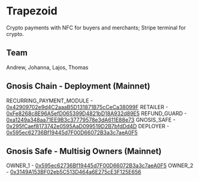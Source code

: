 # Trapezoid
Crypto payments with NFC for buyers and merchants; Stripe terminal for crypto.

## Team
Andrew, Johanna, Lajos, Thomas

## Gnosis Chain - Deployment (Mainnet)
RECURRING_PAYMENT_MODULE - [0x42909702e9d4C2aaaB5D131871B75cCeCa38099F](https://blockscout.com/xdai/mainnet/address/0x42909702e9d4C2aaaB5D131871B75cCeCa38099F)
RETAILER - [0xFe8268c8E96A5efD065399D4821bD18A932d89E5](https://blockscout.com/xdai/mainnet/address/0xFe8268c8E96A5efD065399D4821bD18A932d89E5)
REFUND_GUARD - [0xa1249a348aa71EE9B3c37779578e3dA611E88e73](https://blockscout.com/xdai/mainnet/address/0xa1249a348aa71EE9B3c37779578e3dA611E88e73)
GNOSIS_SAFE - [0x295fCaef8173742e0595AaD099519D2B7bfdDd4D](https://blockscout.com/xdai/mainnet/address/0x295fCaef8173742e0595AaD099519D2B7bfdDd4D)
DEPLOYER - [0x595ec62736Bf19445d7F00D66072B3a3c7aeA0F5](https://blockscout.com/xdai/mainnet/address/0x595ec62736Bf19445d7F00D66072B3a3c7aeA0F5)

## Gnosis Safe - Multisig Owners (Mainnet)
OWNER_1 - [0x595ec62736Bf19445d7F00D66072B3a3c7aeA0F5](https://blockscout.com/xdai/mainnet/address/0x595ec62736Bf19445d7F00D66072B3a3c7aeA0F5)
OWNER_2 - [0x3149A153BF02eb5C513D464a6E275cE3F125E656](https://blockscout.com/xdai/mainnet/address/0x3149A153BF02eb5C513D464a6E275cE3F125E656)